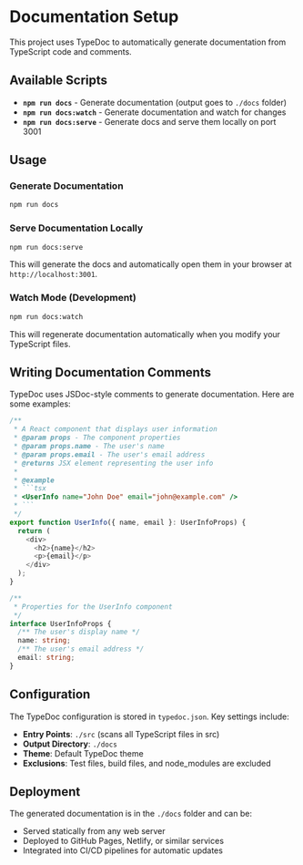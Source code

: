 # Documentation Setup

This project uses TypeDoc to automatically generate documentation from TypeScript code and comments.

## Available Scripts

- **`npm run docs`** - Generate documentation (output goes to `./docs` folder)
- **`npm run docs:watch`** - Generate documentation and watch for changes
- **`npm run docs:serve`** - Generate docs and serve them locally on port 3001

## Usage

### Generate Documentation
```bash
npm run docs
```

### Serve Documentation Locally
```bash
npm run docs:serve
```
This will generate the docs and automatically open them in your browser at `http://localhost:3001`.

### Watch Mode (Development)
```bash
npm run docs:watch
```
This will regenerate documentation automatically when you modify your TypeScript files.

## Writing Documentation Comments

TypeDoc uses JSDoc-style comments to generate documentation. Here are some examples:

```typescript
/**
 * A React component that displays user information
 * @param props - The component properties
 * @param props.name - The user's name
 * @param props.email - The user's email address
 * @returns JSX element representing the user info
 * 
 * @example
 * ```tsx
 * <UserInfo name="John Doe" email="john@example.com" />
 * ```
 */
export function UserInfo({ name, email }: UserInfoProps) {
  return (
    <div>
      <h2>{name}</h2>
      <p>{email}</p>
    </div>
  );
}

/**
 * Properties for the UserInfo component
 */
interface UserInfoProps {
  /** The user's display name */
  name: string;
  /** The user's email address */
  email: string;
}
```

## Configuration

The TypeDoc configuration is stored in `typedoc.json`. Key settings include:

- **Entry Points**: `./src` (scans all TypeScript files in src)
- **Output Directory**: `./docs`
- **Theme**: Default TypeDoc theme
- **Exclusions**: Test files, build files, and node_modules are excluded

## Deployment

The generated documentation is in the `./docs` folder and can be:
- Served statically from any web server
- Deployed to GitHub Pages, Netlify, or similar services
- Integrated into CI/CD pipelines for automatic updates
